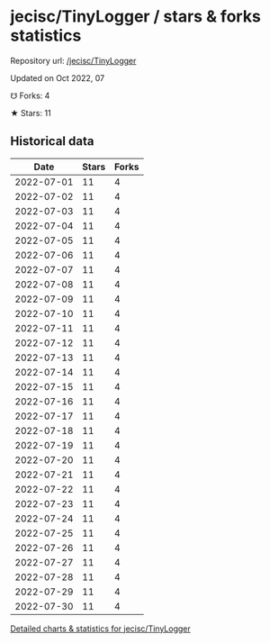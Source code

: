 # jecisc/TinyLogger / stars & forks statistics

Repository url: [/jecisc/TinyLogger](https://github.com/jecisc/TinyLogger)

Updated on Oct 2022, 07

☋ Forks: 4

★ Stars: 11

## Historical data
| Date | Stars | Forks |
|------|-------|-------|
| 2022-07-01 | 11 | 4 | 
| 2022-07-02 | 11 | 4 | 
| 2022-07-03 | 11 | 4 | 
| 2022-07-04 | 11 | 4 | 
| 2022-07-05 | 11 | 4 | 
| 2022-07-06 | 11 | 4 | 
| 2022-07-07 | 11 | 4 | 
| 2022-07-08 | 11 | 4 | 
| 2022-07-09 | 11 | 4 | 
| 2022-07-10 | 11 | 4 | 
| 2022-07-11 | 11 | 4 | 
| 2022-07-12 | 11 | 4 | 
| 2022-07-13 | 11 | 4 | 
| 2022-07-14 | 11 | 4 | 
| 2022-07-15 | 11 | 4 | 
| 2022-07-16 | 11 | 4 | 
| 2022-07-17 | 11 | 4 | 
| 2022-07-18 | 11 | 4 | 
| 2022-07-19 | 11 | 4 | 
| 2022-07-20 | 11 | 4 | 
| 2022-07-21 | 11 | 4 | 
| 2022-07-22 | 11 | 4 | 
| 2022-07-23 | 11 | 4 | 
| 2022-07-24 | 11 | 4 | 
| 2022-07-25 | 11 | 4 | 
| 2022-07-26 | 11 | 4 | 
| 2022-07-27 | 11 | 4 | 
| 2022-07-28 | 11 | 4 | 
| 2022-07-29 | 11 | 4 | 
| 2022-07-30 | 11 | 4 | 


[Detailed charts & statistics for jecisc/TinyLogger](https://reviewgithub.com/rep/jecisc/TinyLogger)

